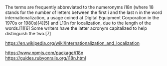 The terms are frequently abbreviated to the numeronyms i18n (where 18 stands for the number of letters between the first i and the last n in the word internationalization, a usage coined at Digital Equipment Corporation in the 1970s or 1980s)[4][5] and L10n for localization, due to the length of the words.[1][6] Some writers have the latter acronym capitalized to help distinguish the two.[7]

https://en.wikipedia.org/wiki/Internationalization_and_localization


https://www.npmjs.com/package/i18n
https://guides.rubyonrails.org/i18n.html